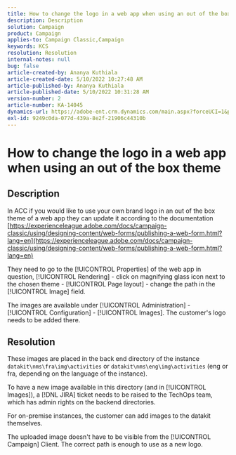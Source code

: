 ```yaml
---
title: How to change the logo in a web app when using an out of the box theme
description: Description
solution: Campaign
product: Campaign
applies-to: Campaign Classic,Campaign
keywords: KCS
resolution: Resolution
internal-notes: null
bug: false
article-created-by: Ananya Kuthiala
article-created-date: 5/10/2022 10:27:48 AM
article-published-by: Ananya Kuthiala
article-published-date: 5/10/2022 10:31:28 AM
version-number: 2
article-number: KA-14045
dynamics-url: https://adobe-ent.crm.dynamics.com/main.aspx?forceUCI=1&pagetype=entityrecord&etn=knowledgearticle&id=bae753d3-4bd0-ec11-a7b5-0022480a8e40
exl-id: 9249c0da-077d-439a-8e2f-21906c44310b
---
```

# How to change the logo in a web app when using an out of the box theme

## Description


In ACC if you would like to use your own brand logo in an out of the box theme of a web app they can update it according to the documentation [https://experienceleague.adobe.com/docs/campaign-classic/using/designing-content/web-forms/publishing-a-web-form.html?lang=en](https://experienceleague.adobe.com/docs/campaign-classic/using/designing-content/web-forms/publishing-a-web-form.html?lang=en)

They need to go to the [!UICONTROL Properties] of the web app in question, [!UICONTROL Rendering] - click on magnifying glass icon next to the chosen theme - [!UICONTROL Page layout] - change the path in the [!UICONTROL Image] field.

The images are available under [!UICONTROL Administration] - [!UICONTROL Configuration] - [!UICONTROL Images]. The customer's logo needs to be added there.


## Resolution


These images are placed in the back end directory of the instance `datakit\nms\fra\img\activities` or `datakit\nms\eng\img\activities` (eng or fra, depending on the language of the instance).

To have a new image available in this directory (and in [!UICONTROL Images]), a [!DNL JIRA] ticket needs to be raised to the TechOps team, which has admin rights on the backend directories.

For on-premise instances, the customer can add images to the datakit themselves.

The uploaded image doesn't have to be visible from the [!UICONTROL Campaign] Client. The correct path is enough to use as a new logo.
